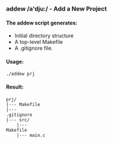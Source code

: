 ### addew /a'dju:/ - Add a New Project
#### The addew script generates: <br>
<ul>
<li>Initial directory structure</li>
<li>A top-level Makefile</li>
<li>A .gitignore file.</li>
</ul>

#### Usage:
<code>./addew prj</code>
#### Result:
<code>prj/</code><br>
<code>|--- Makefile</code><br>
<code>|--- .gitignore</code><br>
<code>|--- src/</code><br>
<code>&nbsp;&nbsp;&nbsp;&nbsp;|--- Makefile</code><br>
<code>&nbsp;&nbsp;&nbsp;&nbsp;|--- main.c</code><br>
